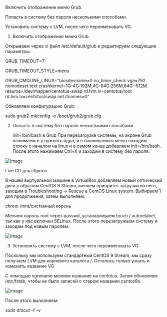 
Включить отображение меню Grub.

Попасть в систему без пароля несколькими способами.

Установить систему с LVM, после чего переименовать VG.



1. Включить отображение меню Grub.

Открываем через vi файл /etc/default/grub и редактируем следующие параметры:

GRUB_TIMEOUT=7 

GRUB_TIMEOUT_STYLE=menu 

GRUB_CMDLINE_LINUX="biosdevname=0 no_timer_check vga=792 nomodeset text crashkernel=1G-4G:192M,4G-64G:256M,64G-:512M resume=/dev/mapper/centotus-swap rd.lvm.lv=centotus/root rd.lvm.lv=centotus/swap net.ifnames=0"

Обновляем конфигурацию Grub:

sudo grub2-mkconfig -o /boot/grub2/grub.cfg

2. Попасть в систему без пароля несколькими способами

   init=/bin/bash в Grub
При перезагрузке системы, на экране Grub нажимаем e у нужного ядра, и в появившемся меню находим строку с началом на linux и в самом конце добавляем init=/bin/bash. После этого нажимаем Ctrl+X и заходим в систему без пароля.

![image](https://github.com/user-attachments/assets/a301b409-a545-4ed5-81f4-5a0d256713b4)


Live CD для сброса

В нашей виртуальной машине в VirtualBox добавляем новый оптический диск с образом CentOS 9 Stream, меняем приоритет загрузки на него, заходим в Troubleshooting → Rescue a CentOS Linux system. Выбираем 1 для продолжения, затем выполняем:

chroot /mnt/системный корень

Меняем пароль root через passwd, устанавливаем touch /.autorelabel, так как у нас включен SELinux. После этого перезагружаем систему и заходим под новым паролем.

![image](https://github.com/user-attachments/assets/9c294e17-3a25-4bef-9724-c455bdbf349c)

3. Установить систему с LVM, после чего переименовать VG.

Поскольку мы используем стандартный CentOS 9 Stream, мы сразу получаем LVM для корневого каталога /. Осталось только узнать и изменить название VG

С помощью vgrename меняем название на centotus. Затем обновляем /etc/fstab, чтобы не было записей о старом названии centos9s.

![image](https://github.com/user-attachments/assets/3537260b-f66e-4342-9867-1b4227c588dc)

После этого выполняем:

sudo dracut -f -v
